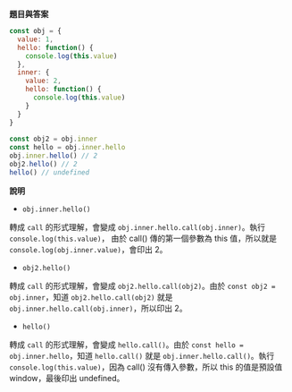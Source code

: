 **題目與答案**
```javascript
const obj = {
  value: 1,
  hello: function() {
    console.log(this.value)
  },
  inner: {
    value: 2,
    hello: function() {
      console.log(this.value)
    }
  }
}
  
const obj2 = obj.inner
const hello = obj.inner.hello
obj.inner.hello() // 2
obj2.hello() // 2
hello() // undefined
```

**說明**
- `obj.inner.hello()`

轉成 `call` 的形式理解，會變成 `obj.inner.hello.call(obj.inner)`。執行 `console.log(this.value)`， 由於 call() 傳的第一個參數為 this 值，所以就是 `console.log(obj.inner.value)`，會印出 2。

- `obj2.hello()`

轉成 `call` 的形式理解，會變成 `obj2.hello.call(obj2)`。由於 `const obj2 = obj.inner`，知道 `obj2.hello.call(obj2)` 就是 `obj.inner.hello.call(obj.inner)`，所以印出 2。

- `hello()`

轉成 `call` 的形式理解，會變成 `hello.call()`。由於 `const hello = obj.inner.hello`，知道 `hello.call()` 就是 `obj.inner.hello.call()`。執行 `console.log(this.value)`，因為 call() 沒有傳入參數，所以 this 的值是預設值 window，最後印出 undefined。
